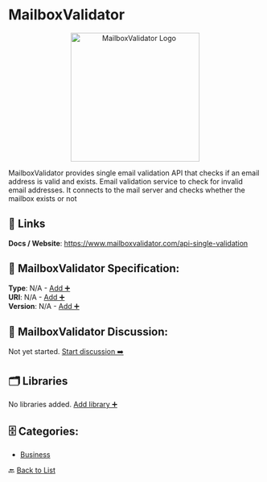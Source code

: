 # MailboxValidator
<p align="center">
    <img width="256" src="https://raw.githubusercontent.com/apis-list/apis-list/main/apis/mailboxvalidator/logo_256x256.png" alt="MailboxValidator Logo"/>
</p>
MailboxValidator provides single email validation API that checks if an email address is valid and exists. Email validation service to check for invalid email addresses. It connects to the mail server and checks whether the mailbox exists or not

##  🔗 Links
**Docs / Website**: https://www.mailboxvalidator.com/api-single-validation

## 🧬 MailboxValidator Specification:
**Type**: N/A - [Add ➕](https://github.com/apis-list/apis-list/edit/main/apis.yaml#L11857)  
**URI**: N/A - [Add ➕](https://github.com/apis-list/apis-list/edit/main/apis.yaml#L11857)  
**Version**: N/A - [Add ➕](https://github.com/apis-list/apis-list/edit/main/apis.yaml#L11857)

## 💬 MailboxValidator Discussion:
Not yet started. [Start discussion ➡️](https://github.com/apis-list/apis-list/discussions/new)

## 🗂️ Libraries

No libraries added. [Add library ➕](https://github.com/apis-list/apis-list/edit/main/apis.yaml#L11857)    


## 🗄️ Categories:
- [Business](https://github.com/apis-list/apis-list#business-)

🔙  [Back to List](https://github.com/apis-list/apis-list)
